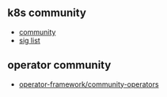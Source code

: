 

## k8s community

+ [community](https://kubernetes.io/zh/community/)
+ [sig list](https://github.com/kubernetes/community/blob/master/sig-list.md)

## operator community
+ [operator-framework/community-operators](https://github.com/operator-framework/community-operators)